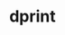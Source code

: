 ---
codehost: https://github.com/https://github.com/dprint/dprint
logohandle: dprintdev
sort: dprint
title: dprint
website: https://dprint.dev/
---